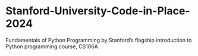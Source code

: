# Stanford-University-Code-in-Place-2024
Fundamentals of Python Programming by Stanford’s flagship introduction to Python programming course, CS106A. 
